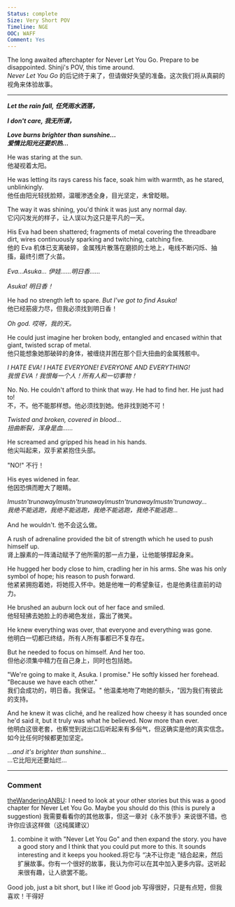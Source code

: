 ```yaml
---
Status: complete
Size: Very Short POV
Timeline: NGE
OOC: WAFF
Comment: Yes
---
```

The long awaited afterchapter for Never Let You Go. Prepare to be disappointed. Shinji's POV, this time around.  
*Never Let You Go* 的后记终于来了，但请做好失望的准备。这次我们将从真嗣的视角来体验故事。

---
_**Let the rain fall, 任凭雨水洒落，**_

_**I don't care, 我无所谓，**_

_**Love burns brighter than sunshine…  
爱情比阳光还要炽热…**_

He was staring at the sun.  
他凝视着太阳。

He was letting its rays caress his face, soak him with warmth, as he stared, unblinkingly.  
他任由阳光轻抚脸颊，温暖渗透全身，目光坚定，未曾眨眼。

The way it was shining, you'd think it was just any normal day.  
它闪闪发光的样子，让人误以为这只是平凡的一天。

His Eva had been shattered; fragments of metal covering the threadbare dirt, wires continuously sparking and twitching, catching fire.  
他的 Eva 机体已支离破碎，金属残片散落在磨损的土地上，电线不断闪烁、抽搐，最终引燃了火苗。

_Eva…Asuka… 伊娃……明日香……_

_Asuka! 明日香！_

He had no strength left to spare. _But I've got to find Asuka!_  
他已经筋疲力尽，但我必须找到明日香！

_Oh god. 哎呀，我的天。_

He could just imagine her broken body, entangled and encased within that giant, twisted scrap of metal.  
他只能想象她那破碎的身体，被缠绕并困在那个巨大扭曲的金属残骸中。

_I HATE EVA! I HATE EVERYONE! EVERYONE AND EVERYTHING!  
我恨 EVA！我恨每一个人！所有人和一切事物！_

No. No. He couldn't afford to think that way. He had to find her. He just had to!  
不，不。他不能那样想。他必须找到她。他非找到她不可！

_Twisted and broken, covered in blood…  
扭曲断裂，浑身是血……_

He screamed and gripped his head in his hands.  
他尖叫起来，双手紧紧抱住头部。

"NO!" 不行！

His eyes widened in fear.  
他因恐惧而瞪大了眼睛。

_Imustn'trunawayImustn'trunawayImustn'trunawayImustn'trunaway…  
我绝不能逃跑，我绝不能逃跑，我绝不能逃跑，我绝不能逃跑…_

And he wouldn't. 他不会这么做。

A rush of adrenaline provided the bit of strength which he used to push himself up.  
肾上腺素的一阵涌动赋予了他所需的那一点力量，让他能够撑起身来。

He hugged her body close to him, cradling her in his arms. She was his only symbol of hope; his reason to push forward.  
他紧紧拥抱着她，将她揽入怀中。她是他唯一的希望象征，也是他勇往直前的动力。

He brushed an auburn lock out of her face and smiled.  
他轻轻拂去她脸上的赤褐色发丝，露出了微笑。

He knew everything was over, that everyone and everything was gone.  
他明白一切都已终结，所有人所有事都已不复存在。

But he needed to focus on himself. And her too.  
但他必须集中精力在自己身上，同时也包括她。

"We're going to make it, Asuka. I promise." He softly kissed her forehead. "Because we have each other."  
我们会成功的，明日香。我保证。" 他温柔地吻了吻她的额头，"因为我们有彼此的支持。

And he knew it was cliché, and he realized how cheesy it has sounded once he'd said it, but it truly was what he believed. Now more than ever.  
他明白这很老套，也察觉到说出口后听起来有多俗气，但这确实是他的真实信念。如今比任何时候都更加坚定。

…_and it's brighter than sunshine…_  
…它比阳光还要灿烂…

---
### Comment
[theWanderingANBU](https://www.fanfiction.net/u/1075568/theWanderingANBU): 
I need to look at your other stories but this was a good chapter for Never Let You Go. Maybe you should do this (this is purely a suggestion)
我需要看看你的其他故事，但这一章对《永不放手》来说很不错。也许你应该这样做（这纯属建议）

1) combine it with "Never Let You Go" and then expand the story. you have a good story and I think that you could put more to this. It sounds interesting and it keeps you hooked.将它与 “决不让你走 ”结合起来，然后扩展故事。你有一个很好的故事，我认为你可以在其中加入更多内容。这听起来很有趣，让人欲罢不能。

Good job, just a bit short, but I like it! Good job
写得很好，只是有点短，但我喜欢！干得好